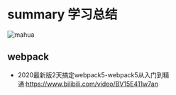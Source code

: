 # summary 学习总结
![mahua](mahua-logo.jpg)
## webpack
*  2020最新版2天搞定webpack5-webpack5从入门到精通:https://www.bilibili.com/video/BV15E411w7an
